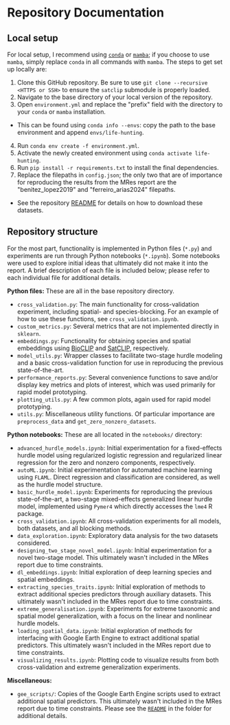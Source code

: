 # Repository Documentation

## Local setup

For local setup, I recommend using [`conda`](https://conda.io/projects/conda/en/latest/user-guide/install/index.html) or [`mamba`](https://mamba.readthedocs.io/en/latest/installation/mamba-installation.html); if you choose to use `mamba`, simply replace `conda` in all commands with `mamba`. The steps to get set up locally are:
1. Clone this GitHub repository. Be sure to use `git clone --recursive <HTTPS or SSH>` to ensure the `satclip` submodule is properly loaded.
2. Navigate to the base directory of your local version of the repository.
3. Open `environment.yml` and replace the "prefix" field with the directory to your `conda` or `mamba` installation.
  - This can be found using `conda info --envs`: copy the path to the base environment and append `envs/life-hunting`.
4. Run `conda env create -f environment.yml`.
5. Activate the newly created environment using `conda activate life-hunting`.
6. Run `pip install -r requirements.txt` to install the final dependencies.
7. Replace the filepaths in `config.json`; the only two that are of importance for reproducing the results from the MRes report are the "benitez_lopez2019" and "ferreiro_arias2024" filepaths.
  - See the repository [README](README.md) for details on how to download these datasets.

## Repository structure

For the most part, functionality is implemented in Python files (`*.py`) and experiments are run through Python notebooks (`*.ipynb`). Some notebooks were used to explore initial ideas that ultimately did not make it into the report. A brief description of each file is included below; please refer to each individual file for additional details.

**Python files:**
These are all in the base repository directory.
- `cross_validation.py`: The main functionality for cross-validation experiment, including spatial- and species-blocking. For an example of how to use these functions, see `cross_validation.ipynb`.
- `custom_metrics.py`: Several metrics that are not implemented directly in `sklearn`.
- `embeddings.py`: Functionality for obtaining species and spatial embeddings using [BioCLIP](https://imageomics.github.io/bioclip/) and [SatCLIP](https://github.com/microsoft/satclip), respectively.
- `model_utils.py`: Wrapper classes to facilitate two-stage hurdle modeling and a basic cross-validation function for use in reproducing the previous state-of-the-art.
- `performance_reports.py`: Several convenience functions to save and/or display key metrics and plots of interest, which was used primarily for rapid model prototyping.
- `plotting_utils.py`: A few common plots, again used for rapid model prototyping.
- `utils.py`: Miscellaneous utility functions. Of particular importance are `preprocess_data` and `get_zero_nonzero_datasets`.

**Python notebooks:**
These are all located in the `notebooks/` directory:
- `advanced_hurdle_models.ipynb`: Initial experimentation for a fixed-effects hurdle model using regularized logistic regression and regularized linear regression for the zero and nonzero components, respectively.
- `autoML.ipynb`: Initial experimentation for automated machine learning using `FLAML`. Direct regression and classification are considered, as well as the hurdle model structure.
- `basic_hurdle_model.ipynb`: Experiments for reproducing the previous state-of-the-art, a two-stage mixed-effects generalized linear hurdle model, implemented using `Pymer4` which directly accesses the `lme4` R package.
- `cross_validation.ipynb`: All cross-validation experiments for all models, both datasets, and all blocking methods.
- `data_exploration.ipynb`: Exploratory data analysis for the two datasets considered.
- `designing_two_stage_novel_model.ipynb`: Initial experimentation for a novel two-stage model. This ultimately wasn't included in the MRes report due to time constraints.
- `dl_embeddings.ipynb`: Initial exploration of deep learning species and spatial embeddings.
- `extracting_species_traits.ipynb`: Initial exploration of methods to extract additional species predictors through auxiliary datasets. This ultimately wasn't included in the MRes report due to time constraints.
- `extreme_generalisation.ipynb`: Experiments for extreme taxonomic and spatial model generalization, with a focus on the linear and nonlinear hurdle models.
- `loading_spatial_data.ipynb`: Initial exploration of methods for interfacing with Google Earth Engine to extract additional spatial predictors. This ultimately wasn't included in the MRes report due to time constraints.
- `visualizing_results.ipynb`: Plotting code to visualize results from both cross-validation and extreme generalization experiments.

**Miscellaneous:**
- `gee_scripts/`: Copies of the Google Earth Engine scripts used to extract additional spatial predictors. This ultimately wasn't included in the MRes report due to time constraints. Please see the [`README`](gee_scripts/README.md) in the folder for additional details.
